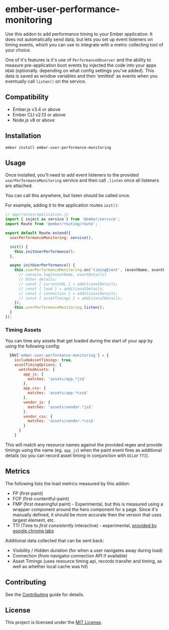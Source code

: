 ember-user-performance-monitoring
==============================================================================

Use this addon to add performance timing to your Ember application. It does not automatically send data, but lets you set up event listeners on timing events, which you can use to integrate with a metric collecting tool of your choice.

One of it's features is it's use of `PerformanceObserver` and the ability to measure pre-application boot events by injected the code into your apps `HEAD` (optionally. depending on what config settings you've added). This data is saved as window variables and then 'emitted' as events when you eventually call `listen()` on the service.

 
Compatibility
------------------------------------------------------------------------------

* Ember.js v3.4 or above
* Ember CLI v2.13 or above
* Node.js v8 or above


Installation
------------------------------------------------------------------------------

```
ember install ember-user-performance-monitoring
```

Usage
------------------------------------------------------------------------------

Once installed, you'll need to add event listeners to the provided `userPerformanceMonitoring` service and then call
`.listen` once all listeners are attached. 

You can call this anywhere, but listen should be called once.

For example, adding it to the application routes `init()`:

```js
// app/routes/application.js
import { inject as service } from '@ember/service';
import Route from '@ember/routing/route';

export default Route.extend({
  userPerformanceMonitoring: service(),

  init() {
    this.initUserPerformance();
  },

  async initUserPerformance() {
    this.userPerformanceMonitoring.on('timingEvent', (eventName, eventDetails, additionalDetails) => {
      // console.log(eventName, eventDetails)
      // Other details:
      // const { currentURL } = additionalDetails;
      // const { load } = additionalDetails;
      // const { connection } = additionalDetails;
      // const { assetTimings } = additionalDetails;
    });
    this.userPerformanceMonitoring.listen();
  }
});
```

### Timing Assets

You can time any assets that get loaded during the start of your app by using the following config:
```js
  ENV['ember-user-performance-monitoring'] = {
    includeAssetTimings: true,
    assetTimingOptions: {
      watchedAssets: {
        app_js: {
          matches: 'assets/app.*js$'
        },
        app_css: {
          matches: 'assets/app.*css$'
        },
        vendor_js: {
          matches: 'assets/vendor.*js$'
        },
        vendor_css: {
          matches: 'assets/vendor.*css$'
        }
      }
    }
```

This will match any resource names against the provided regex and provide timings using the name (eg. `app_js`) when the paint event fires as additional details (so you can record asset timing in conjunction with `DCL`or `TTI`).

Metrics
------------------------------------------------------------------------------
The following lists the load metrics measured by this addon:
- FP (first-paint)
- FCP (first-contentful-paint)
- FMP (first meaningful paint) - Experimental, but this is measured using a wrapper component around the hero component for a page. Since it's manually defined, it should be more accurate then the version that uses largest element, etc.
- TTI (Time to *first consistently* interactive) - experimental, [provided by google chrome labs](https://github.com/GoogleChromeLabs/tti-polyfill)

Additional data collected that can be sent back:
- Visibility / Hidden duration (for when a user navigates away during load)
- Connection (from navigator.connection API if available)
- Asset Timings (uses resource timing api, records transfer and timing, as well as whether local cache was hit)

Contributing
------------------------------------------------------------------------------

See the [Contributing](CONTRIBUTING.md) guide for details.


License
------------------------------------------------------------------------------

This project is licensed under the [MIT License](LICENSE.md).
